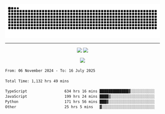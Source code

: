 <div align="center">
  <picture>
      <source
    media="(prefers-color-scheme: dark)"
      srcset="https://raw.githubusercontent.com/platane/snk/output/github-contribution-grid-snake-dark.svg"
      />
    <source
      media="(prefers-color-scheme: light)"
      srcset="https://raw.githubusercontent.com/xct007/xct007/output/github-contribution-grid-snake.svg"
      />
    <img
      alt="Snake"
      src="https://raw.githubusercontent.com/xct007/xct007/output/github-contribution-grid-snake.svg"
      />
  </picture>

</div>

___
<p align="center">
  <img src="https://readme-stats-blush-eta.vercel.app/api/top-langs/?username=xct007&layout=compact" />
  <img src="https://readme-stats-blush-eta.vercel.app/api?username=xct007&show_icons=true&theme=transparent&hide_title=true&include_all_commits=true" />
</p>

<p align="center">
  <img src="https://github-profile-trophy.vercel.app/?username=xct007&no-bg=true&rank=S,SS,SSS,A,AA,AAA,UNKNOWN,SECRET&row=3&title=-Followers,-Stars&margin-w=15&margin-h=15&column=2" />
</p>
<!--START_SECTION:waka-->

```txt
From: 06 November 2024 - To: 16 July 2025

Total Time: 1,132 hrs 49 mins

TypeScript                 634 hrs 16 mins █████████████▓░░░░░░░░░░░   54.78 %
JavaScript                 199 hrs 24 mins ████▒░░░░░░░░░░░░░░░░░░░░   17.22 %
Python                     171 hrs 56 mins ███▓░░░░░░░░░░░░░░░░░░░░░   14.85 %
Other                      25 hrs 5 mins   ▓░░░░░░░░░░░░░░░░░░░░░░░░   02.17 %
```

<!--END_SECTION:waka-->
